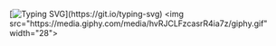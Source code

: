 [![Typing SVG](https://readme-typing-svg.herokuapp.com?font=Roboto+Mono&size=24&duration=4000&pause=800&color=01868C&vCenter=true&width=435&lines=Hello+there+%F0%9F%91%8B;I'm+Duygu;It%E2%80%99s+nice+to+meet+you.)](https://git.io/typing-svg) <img src="https://media.giphy.com/media/hvRJCLFzcasrR4ia7z/giphy.gif" width="28">
